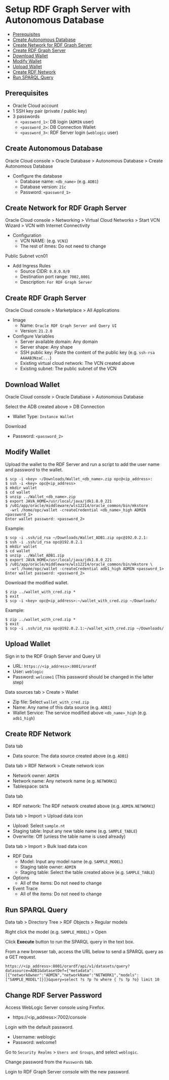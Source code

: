 # Setup RDF Graph Server with Autonomous Database

- [Prerequisites](#Prerequisites)
- [Create Autonomous Database](#Create-Autonomous-Database)
- [Create Network for RDF Graph Server](#Create-Network-for-RDF-Graph-Server)
- [Create RDF Graph Server](#Create-RDF-Graph-Server)
- [Download Wallet](#Download-Wallet)
- [Modify Wallet](#Modify-Wallet)
- [Upload Wallet](#Upload-Wallet)
- [Create RDF Network](#Create-RDF-Network)
- [Run SPARQL Query](#Run-SPARQL-Query)

## Prerequisites

- Oracle Cloud account
- 1 SSH key pair (private / public key)
- 3 passwords
  - `<password_1>`: DB login (`ADMIN` user)
  - `<password_2>`: DB Connection Wallet
  - `<password_3>`: RDF Server login (`weblogic` user)

## Create Autonomous Database

Oracle Cloud console > Oracle Database > Autonomous Database > Create Autonomous Database

- Configure the database
  - Database name: `<db_name>` (e.g. `ADB1`)
  - Database version: `21c` 
  - Password: `<password_1>`

## Create Network for RDF Graph Server

Oracle Cloud console > Networking > Virtual Cloud Networks > Start VCN Wizard > VCN with Internet Connectivity

- Configuration
  - VCN NAME: (e.g. `VCN1`)
  - The rest of itmes: Do not need to change

Public Subnet vcn01

- Add Ingress Rules
  - Source CIDR: `0.0.0.0/0`
  - Destination port range: `7002,8001`
  - Description: `For RDF Graph Server`

## Create RDF Graph Server

Oracle Cloud console > Marketplace > All Applications

- Image
  - Name: `Oracle RDF Graph Server and Query UI`
  - Version: `21.2.0`
- Configure Variables
  - Server available domain: Any domain
  - Server shape: Any shape
  - SSH public key: Paste the content of the public key (e.g. `ssh-rsa AAAAB3NzaC...`)
  - Existing virtual cloud network: The VCN created above
  - Existing subnet: The public subnet of the VCN

## Download Wallet

Oracle Cloud console > Oracle Database > Autonomous Database

Select the ADB created above > DB Connection

- Wallet Type: `Instance Wallet`

Download

- Password: `<password_2>`

## Modify Wallet

Upload the wallet to the RDF Server and run a script to add the user name and password to the wallet.
```
$ scp -i <key> ~/Downloads/Wallet_<db_name>.zip opc@<ip_address>:
$ ssh -i <key> opc@<ip_address>
$ mkdir wallet
$ cd wallet
$ unzip ../Wallet_<db_name>.zip
$ export JAVA_HOME=/usr/local/java/jdk1.8.0_221
$ /u01/app/oracle/middleware/wls12214/oracle_common/bin/mkstore
  -wrl /home/opc/wallet -createCredential <db_name>_high ADMIN <password_1>
Enter wallet password: <password_2>
```

Example:
```
$ scp -i .ssh/id_rsa ~/Downloads/Wallet_ADB1.zip opc@192.0.2.1:
$ ssh -i .ssh/id_rsa opc@192.0.2.1
$ mkdir wallet
$ cd wallet
$ unzip ../Wallet_ADB1.zip
$ export JAVA_HOME=/usr/local/java/jdk1.8.0_221
$ /u01/app/oracle/middleware/wls12214/oracle_common/bin/mkstore \
  -wrl /home/opc/wallet -createCredential adb1_high ADMIN <password_1>
Enter wallet password: <password_2>
```

Download the modified wallet.
```
$ zip ../wallet_with_cred.zip *
$ exit
$ scp -i <key> opc@<ip_address>:~/wallet_with_cred.zip ~/Downloads/
```

Example:
```
$ zip ../wallet_with_cred.zip *
$ exit
$ scp -i .ssh/id_rsa opc@192.0.2.1:~/wallet_with_cred.zip ~/Downloads/
```

## Upload Wallet

Sign in to the RDF Graph Server and Query UI

- URL: `https://<ip_address>:8001/orardf`
- User: `weblogic`
- Password: `welcome1` (This password should be changed in the latter step)

Data sources tab > Create > Wallet

- Zip file: Select `wallet_with_cred.zip`
- Name: Any name of this data source (e.g. `ADB1`)
- Wallet Service: The service modified above `<db_name>_high` (e.g. `adb1_high`)

## Create RDF Network

Data tab

- Data source: The data source created above (e.g. `ADB1`)

Data tab > RDF Network > Create network icon

- Network owner: `ADMIN`
- Network name: Any network name (e.g. `NETWORK1`)
- Tablespace: `DATA`

Data tab

- RDF network: The RDF network created above (e.g. `ADMIN.NETWORK1`)

Data tab > Import > Upload data icon

- Upload: Select `sample.nt`
- Staging table: Input any new table name (e.g. `SAMPLE_TABLE`)
- Overwrite: Off (unless the table name is used already)

Data tab > Import > Bulk load data icon

- RDF Data
  - Model: Input any model name (e.g. `SAMPLE_MODEL`)
  - Staging table owner: `ADMIN`
  - Staging table: Select the table created above (e.g. `SAMPLE_TABLE`)
- Options
  - All of the items: Do not need to change
- Event Trace
  - All of the items: Do not need to change

## Run SPARQL Query

Data tab > Directory Tree > RDF Objects > Regular models

Right click the model (e.g. `SAMPLE_MODEL`) > Open

Click **Execute** button to run the SPARQL query in the text box.

From a new browser tab, access the URL below to send a SPARQL query as a GET request.

```
https://<ip_address>:8001/orardf/api/v1/datasets/query?datasource=ADB1&datasetDef={"metadata":[{"networkOwner":"ADMIN","networkName":"NETWORK1","models":["SAMPLE_MODEL"]}]}&query=select ?s ?p ?o where { ?s ?p ?o} limit 10
```

## Change RDF Server Password

Access WebLogic Server console using Firefox.

- https://<ip_address>:7002/console

Login with the default password.

- Username: weblogic
- Password: welcome1

Go to `Security Realms` > `Users and Groups`, and select `weblogic`.

Change password from the `Passwords` tab.

Login to RDF Graph Server console with the new password.
